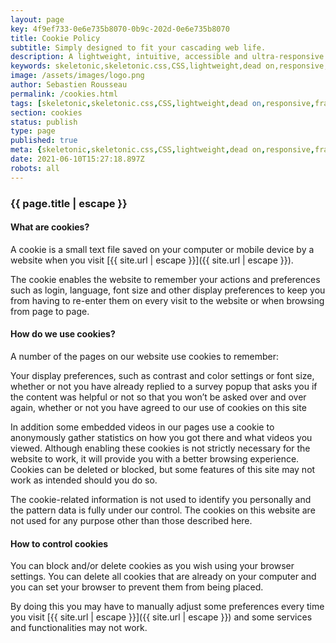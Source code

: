 ```yaml
---
layout: page
key: 4f9ef733-0e6e735b8070-0b9c-202d-0e6e735b8070
title: Cookie Policy
subtitle: Simply designed to fit your cascading web life.
description: A lightweight, intuitive, accessible and ultra-responsive CSS Framework to streamline your Digital and Mobile Web development needs.
keywords: skeletonic,skeletonic.css,CSS,lightweight,dead on,responsive,framework,semantic,mobile-first,modern,style-agnostic,front-end,frontend,grid system,typography
image: /assets/images/logo.png
author: Sebastien Rousseau
permalink: /cookies.html
tags: [skeletonic,skeletonic.css,CSS,lightweight,dead on,responsive,framework,semantic,mobile-first,modern,style-agnostic,front-end,frontend,grid system,typography]
section: cookies
status: publish
type: page
published: true
meta: {skeletonic,skeletonic.css,CSS,lightweight,dead on,responsive,framework,semantic,mobile-first,modern,style-agnostic,front-end,frontend,grid system,typography}
date: 2021-06-10T15:27:18.897Z
robots: all
---
```


### {{ page.title | escape }}

#### What are cookies?

A cookie is a small text file saved on your computer or mobile device by a website when you visit [{{ site.url | escape }}]({{ site.url | escape }}).

The cookie enables the website to remember your actions and preferences such as login, language, font size and other display preferences to keep you from having to re-enter them on every visit to the website or when browsing from page to page.

#### How do we use cookies?

A number of the pages on our website use cookies to remember:

Your display preferences, such as contrast and color settings or font size, whether or not you have already replied to a survey popup that asks you if the content was helpful or not so that you won’t be asked over and over again, whether or not you have agreed to our use of cookies on this site

In addition some embedded videos in our pages use a cookie to anonymously gather statistics on how you got there and what videos you viewed. Although enabling these cookies is not strictly necessary for the website to work, it will provide you with a better browsing experience. Cookies can be deleted or blocked, but some features of this site may not work as intended should you do so.

The cookie-related information is not used to identify you personally and the pattern data is fully under our control. The cookies on this website are not used for any purpose other than those described here.

#### How to control cookies

You can block and/or delete cookies as you wish using your browser settings. You can delete all cookies that are already on your computer and you can set your browser to prevent them from being placed.

By doing this you may have to manually adjust some preferences every time you visit [{{ site.url | escape }}]({{ site.url | escape }}) and some services and functionalities may not work.
